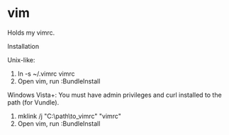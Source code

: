 vim
===

Holds my vimrc.

Installation

Unix-like:
1. ln -s ~/.vimrc vimrc
2. Open vim, run :BundleInstall

Windows Vista+:
You must have admin privileges and curl installed to the path (for Vundle).
1. mklink /j "C:\path\to\_vimrc" "vimrc"
2. Open vim, run :BundleInstall
